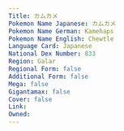 ```yaml
---
﻿Title: カムカメ
Pokemon Name Japanese: カムカメ
Pokemon Name German: Kamehaps
Pokemon Name English: Chewtle
Language Card: Japanese
National Dex Number: 833
Region: Galar
Regional Form: false
Additional Form: false
Mega: false
Gigantamax: false
Cover: false
Link: 
Owned: 
---
```

